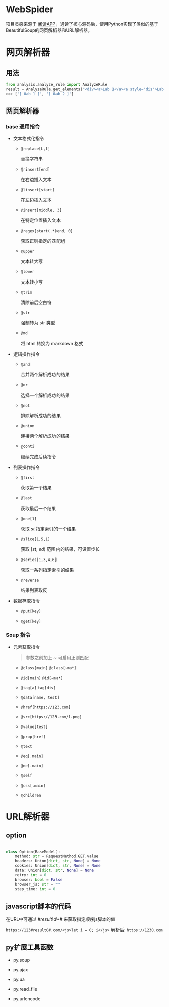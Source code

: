# WebSpider
项目灵感来源于 [阅读APP](https://github.com/gedoor/legado/tree/3.25)，通读了核心源码后，使用Python实现了类似的基于BeautifulSoup的网页解析器和URL解析器。

# 网页解析器

## 用法

```python
from analysis.analyze_rule import AnalyzeRule
result = AnalyzeRule.get_elements("<div><a>Lab 1</a><a style='dis'>Lab 2</a></div>", "[ {{ @tag[a] @text @replace[L,0] }} ]")
>>> ['[ 0ab 1 ]', '[ 0ab 2 ]']
```

## 网页解析器

### base 通用指令

- 文本格式化指令
    
    - `@replace[L,l]`
        
        替换字符串  

    - `@rinsert[end]`

        在右边插入文本

    - `@linsert[start]`

        在左边插入文本
    
    - `@insert[middle, 3]`

        在特定位置插入文本

    - `@regex[start(.*)end, 0]`

        获取正则指定的匹配组

    - `@upper`

        文本转大写

    - `@lower`

        文本转小写

    - `@trim`

        清除前后空白符

    - `@str`

        强制转为 str 类型

    - `@md`

        将 html 转换为 markdown 格式

- 逻辑操作指令

    - `@and`

        合并两个解析成功的结果

    - `@or`

        选择一个解析成功的结果
        
    - `@not`

        排除解析成功的结果

    - `@union`

        连接两个解析成功的结果

    - `@conti`

        继续完成后续指令

- 列表操作指令

    - `@first`

        获取第一个结果

    - `@last`

        获取最后一个结果

    - `@one[1]`

        获取 *st* 指定索引的一个结果

    - `@slice[1,5,1]`

        获取 [*st*, *ed*) 范围内的结果，可设置步长
      
    - `@series[1,3,4,6]`

        获取一系列指定索引的结果

    - `@reverse`

        结果列表取反

- 数据存取指令

    - `@put[key]`

    - `@get[key]`

### Soup 指令

- 元素获取指令

    > 参数之前加上 *~* 可启用正则匹配

    - `@class[main]` `@class[~ma*]`

    - `@id[main]` `@id[~ma*]`

    - `@tag[a]` `tag[div]`

    - `@data[name, test]`       

    - `@href[https://123.com]`

    - `@src[https://123.com/1.png]`

    - `@value[test]`  

    - `@prop[href]`

    - `@text`

    - `@eq[.main]`

    - `@ne[.main]`

    - `@self` 

    - `@css[.main]`

    - `@children`


# URL解析器

## option
    
```python

class Option(BaseModel):
    method: str = RequestMethod.GET.value
    headers: Union[dict, str, None] = None
    cookies: Union[dict, str, None] = None
    data: Union[dict, str, None] = None
    retry: int = 0
    browser: bool = False
    browser_js: str = ""
    step_time: int = 0

```

## <js>javascript脚本的代码</js>

在URL中可通过 *#result\d+#* 来获取指定顺序js脚本的值

`https://123#result0#.com/<js>let i = 0; i</js>`
解析后:
`https://1230.com`

## py扩展工具函数

- py.soup

- py.ajax

- py.ua

- py.read_file

- py.urlencode
